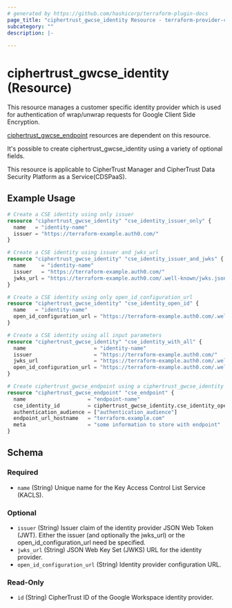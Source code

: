 ```yaml
---
# generated by https://github.com/hashicorp/terraform-plugin-docs
page_title: "ciphertrust_gwcse_identity Resource - terraform-provider-ciphertrust"
subcategory: ""
description: |-
  
---
```


# ciphertrust_gwcse_identity (Resource)

This resource manages a customer specific identity provider which is used for authentication of wrap/unwrap requests for Google Client Side Encryption.

[ciphertrust_gwcse_endpoint](https://registry.terraform.io/providers/ThalesGroup/ciphertrust/latest/docs/resources/gwcse_endpoint) resources are dependent on this resource.

It's possible to create ciphertrust_gwcse_identity using a variety of optional fields.

This resource is applicable to CipherTrust Manager and CipherTrust Data Security Platform as a Service(CDSPaaS).

## Example Usage

```terraform
# Create a CSE identity using only issuer
resource "ciphertrust_gwcse_identity" "cse_identity_issuer_only" {
  name   = "identity-name"
  issuer = "https://terraform-example.auth0.com/"
}

# Create a CSE identity using issuer and jwks_url
resource "ciphertrust_gwcse_identity" "cse_identity_issuer_and_jwks" {
  name     = "identity-name"
  issuer   = "https://terraform-example.auth0.com/"
  jwks_url = "https://terraform-example.auth0.com/.well-known/jwks.json"
}

# Create a CSE identity using only open_id_configuration_url
resource "ciphertrust_gwcse_identity" "cse_identity_open_id" {
  name   = "identity-name"
  open_id_configuration_url = "https://terraform-example.auth0.com/.well-known/openid-configuration"
}

# Create a CSE identity using all input parameters
resource "ciphertrust_gwcse_identity" "cse_identity_with_all" {
  name                      = "identity-name"
  issuer                    = "https://terraform-example.auth0.com/"
  jwks_url                  = "https://terraform-example.auth0.com/.well-known/jwks.json"
  open_id_configuration_url = "https://terraform-example.auth0.com/.well-known/openid-configuration"
}

# Create ciphertrust_gwcse_endpoint using a ciphertrust_gwcse_identity resource ID
resource "ciphertrust_gwcse_endpoint" "cse_endpoint" {
  name                    = "endpoint-name"
  cse_identity_id         = ciphertrust_gwcse_identity.cse_identity_open_id.id
  authentication_audience = ["authentication_audience"]
  endpoint_url_hostname   = "terraform.example.com"
  meta                    = "some information to store with endpoint"
}
```

<!-- schema generated by tfplugindocs -->
## Schema

### Required

- `name` (String) Unique name for the Key Access Control List Service (KACLS).

### Optional

- `issuer` (String) Issuer claim of the identity provider JSON Web Token (JWT). Either the issuer (and optionally the jwks_url) or the open_id_configuration_url need be specified.
- `jwks_url` (String) JSON Web Key Set (JWKS) URL for the identity provider.
- `open_id_configuration_url` (String) Identity provider configuration URL.

### Read-Only

- `id` (String) CipherTrust ID of the Google Workspace identity provider.


